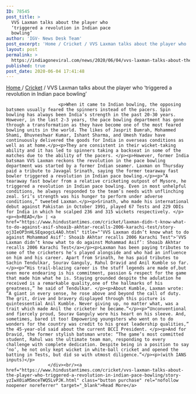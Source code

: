 ```yaml
---
ID: 78545
post_title: >
  VVS Laxman talks about the player who
  ‘triggered a revolution in Indian pace
  bowling’
author: 'IGV- News Desk Team'
post_excerpt: 'Home / Cricket / VVS Laxman talks about the player who ‘triggered a revolution in Indian pace bowling’ When it came to Indian bowling, the opposing batsmen usually feared the spinners instead of the pacers. Spin bowling has always been India’s strength in the past 20-30 years. However, in the last 2-3 years, the pace&hellip;'
layout: post
permalink: >
  https://indiagoneviral.com/news/2020/06/04/vvs-laxman-talks-about-the-player-who-triggered-a-revolution-in-indian-pace-bowling/78545/india-gone-viral/
published: true
post_date: 2020-06-04 17:41:48
---
```

<p><a href="https://www.hindustantimes.com/" title="Home">Home </a> / <a href="http://www.hindustantimes.com/cricket/" title="Cricket">Cricket</a> / <span>VVS Laxman talks about the player who ‘triggered a revolution in Indian pace bowling’ </span>
			</p><div>
						
						<p>When it came to Indian bowling, the opposing batsmen usually feared the spinners instead of the pacers. Spin bowling has always been India’s strength in the past 20-30 years. However, in the last 2-3 years, the pace bowling department has gone through a transformation as they have become one of the most feared bowling units in the world. The likes of Jasprit Bumrah, Mohammed Shami, Bhuvneshwar Kumar, Ishant Sharma, and Umesh Yadav have continuously delivered the goods for India in overseas conditions as well as at home.</p><p>They are consistent in their wicket-taking ability and it has led to spinners taking a backseat in some of the matches due to the ability of the pacers. </p><p>However, former India batsman VVS Laxman reckons the revolution in the pace bowling department was started by a former Indian seamer. Laxman on Thursday paid a tribute to Javagal Srinath, saying the former tearaway fast bowler triggered a revolution in Indian pace bowling.</p><p>“A tearaway fast bowler from a relative cricketing outpost of Mysore, he triggered a revolution in Indian pace bowling. Even in most unhelpful conditions, he always responded to the team’s needs with unflinching zeal. Sri’s strength was his hunger to perform under adverse conditions,” tweeted Laxman.</p><p>Srinath, who made his international debut against Pakistan in October 1991, played 67 Tests and 229 ODIs for India in which he scalped 236 and 315 wickets respectively. </p><p><b>READ</b> | <a href="https://www.hindustantimes.com/cricket/laxman-didn-t-know-what-to-do-against-asif-shoaib-akhtar-recalls-2006-karachi-test/story-oj3IeOP3nHLSEqaogcL4AO.html" title="‘VVS Laxman didn’t know what to do against Mohammad Asif’: Shoaib Akhtar recalls 2006 Karachi Test">‘VVS Laxman didn’t know what to do against Mohammad Asif’: Shoaib Akhtar recalls 2006 Karachi Test</a></p><p>Laxman has been paying tributes to some of the cricketers he’s played alongside and who had an influence on him and his career. Apart from Srinath, he has paid tributes to Sachin Tendulkar, Sourav Ganguly, Rahul Dravid and Anil Kumble so far.</p><p>“His trail-blazing career is the stuff legends are made of,but even more endearing is his commitment, passion & respect for the game that made him what he is. Staying grounded despite the adulation he received is a remarkable quality,one of the hallmarks of his greatness,” he said of Tendulkar. </p><p>About Kumble, Laxman wrote: “A giant in every sense, he rose above and beyond the call of duty. The grit, drive and bravery displayed through this picture is quintessential Anil Kumble. Never giving up, no matter what, was a trait which made Anil the cricketer he became.”</p><p>“Unconventional and fiercely proud, Sourav Ganguly wore his heart on his sleeve. And, sometimes, bared it too! Empowering youngsters who went on to do wonders for the country was credit to his great leadership qualities,” the 45-year-old said about the current BCCI President. </p><p>And for Dravid, the former stylish batsman wrote: “The game’s most committed student, Rahul was the ultimate team man, responding to every challenge with complete dedication. Despite being in a position to say ‘no’, he not only kept wicket in white-ball cricket and opened the batting in Tests, but did so with utmost diligence.”</p><p>(with IANS inputs)</p>
					</div><br/><a href="https://www.hindustantimes.com/cricket/vvs-laxman-talks-about-the-player-who-triggered-a-revolution-in-indian-pace-bowling/story-yzIwX0iaM5mceTWQ5LvPJK.html" class="button purchase" rel="nofollow noopener noreferrer" target="_blank">Read More</a>